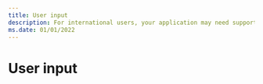 ```yaml
---
title: User input
description: For international users, your application may need support for differnt keyboard layouts and Input Method Editors (IME)
ms.date: 01/01/2022
---
```


# User input

